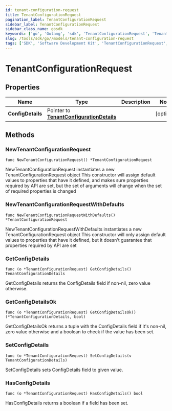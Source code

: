 ```yaml
---
id: tenant-configuration-request
title: TenantConfigurationRequest
pagination_label: TenantConfigurationRequest
sidebar_label: TenantConfigurationRequest
sidebar_class_name: gosdk
keywords: ['go', 'Golang', 'sdk', 'TenantConfigurationRequest', 'TenantConfigurationRequest'] 
slug: /tools/sdk/go//models/tenant-configuration-request
tags: ['SDK', 'Software Development Kit', 'TenantConfigurationRequest', 'TenantConfigurationRequest']
---
```


# TenantConfigurationRequest

## Properties

Name | Type | Description | Notes
------------ | ------------- | ------------- | -------------
**ConfigDetails** | Pointer to [**TenantConfigurationDetails**](tenant-configuration-details) |  | [optional] 

## Methods

### NewTenantConfigurationRequest

`func NewTenantConfigurationRequest() *TenantConfigurationRequest`

NewTenantConfigurationRequest instantiates a new TenantConfigurationRequest object
This constructor will assign default values to properties that have it defined,
and makes sure properties required by API are set, but the set of arguments
will change when the set of required properties is changed

### NewTenantConfigurationRequestWithDefaults

`func NewTenantConfigurationRequestWithDefaults() *TenantConfigurationRequest`

NewTenantConfigurationRequestWithDefaults instantiates a new TenantConfigurationRequest object
This constructor will only assign default values to properties that have it defined,
but it doesn't guarantee that properties required by API are set

### GetConfigDetails

`func (o *TenantConfigurationRequest) GetConfigDetails() TenantConfigurationDetails`

GetConfigDetails returns the ConfigDetails field if non-nil, zero value otherwise.

### GetConfigDetailsOk

`func (o *TenantConfigurationRequest) GetConfigDetailsOk() (*TenantConfigurationDetails, bool)`

GetConfigDetailsOk returns a tuple with the ConfigDetails field if it's non-nil, zero value otherwise
and a boolean to check if the value has been set.

### SetConfigDetails

`func (o *TenantConfigurationRequest) SetConfigDetails(v TenantConfigurationDetails)`

SetConfigDetails sets ConfigDetails field to given value.

### HasConfigDetails

`func (o *TenantConfigurationRequest) HasConfigDetails() bool`

HasConfigDetails returns a boolean if a field has been set.


